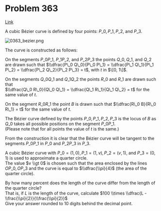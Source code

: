 # Problem 363

[Link](https://projecteuler.net/problem=363)

A cubic Bézier curve is defined by four points: $P\_0, P\_1, P\_2,$ and $P\_3$.

![0363_bezier.png](resources/images/0363_bezier.png?1678992053)

The curve is constructed as follows:

On the segments $P\_0 P\_1$, $P\_1 P\_2$, and $P\_2 P\_3$ the points $Q\_0, Q\_1,$ and $Q\_2$ are drawn such that $\\dfrac{P\_0 Q\_0}{P\_0 P\_1} = \\dfrac{P\_1 Q\_1}{P\_1 P\_2} = \\dfrac{P\_2 Q\_2}{P\_2 P\_3} = t$, with $t$ in $\[0, 1\]$.

On the segments $Q\_0 Q\_1$ and $Q\_1 Q\_2$ the points $R\_0$ and $R\_1$ are drawn such that  
$\\dfrac{Q\_0 R\_0}{Q\_0 Q\_1} = \\dfrac{Q\_1 R\_1}{Q\_1 Q\_2} = t$ for the same value of $t$.

On the segment $R\_0 R\_1$ the point $B$ is drawn such that $\\dfrac{R\_0 B}{R\_0 R\_1} = t$ for the same value of $t$.

The Bézier curve defined by the points $P\_0, P\_1, P\_2, P\_3$ is the locus of $B$ as $Q\_0$ takes all possible positions on the segment $P\_0 P\_1$.  
(Please note that for all points the value of $t$ is the same.)

From the construction it is clear that the Bézier curve will be tangent to the segments $P\_0 P\_1$ in $P\_0$ and $P\_2 P\_3$ in $P\_3$.

A cubic Bézier curve with $P\_0 = (1, 0), P\_1 = (1, v), P\_2 = (v, 1),$ and $P\_3 = (0, 1)$ is used to approximate a quarter circle.  
The value $v \\gt 0$ is chosen such that the area enclosed by the lines $O P\_0, OP\_3$ and the curve is equal to $\\dfrac{\\pi}{4}$ (the area of the quarter circle).

By how many percent does the length of the curve differ from the length of the quarter circle?  
That is, if $L$ is the length of the curve, calculate $100 \\times \\dfrac{L - \\frac{\\pi}{2}}{\\frac{\\pi}{2}}$  
Give your answer rounded to 10 digits behind the decimal point.
